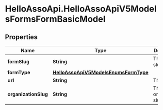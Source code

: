 # HelloAssoApi.HelloAssoApiV5ModelsFormsFormBasicModel

## Properties

Name | Type | Description | Notes
------------ | ------------- | ------------- | -------------
**formSlug** | **String** | The form slug | [optional] 
**formType** | [**HelloAssoApiV5ModelsEnumsFormType**](HelloAssoApiV5ModelsEnumsFormType.md) |  | [optional] 
**url** | **String** | The form url | [optional] 
**organizationSlug** | **String** | The organization slug | [optional] 


